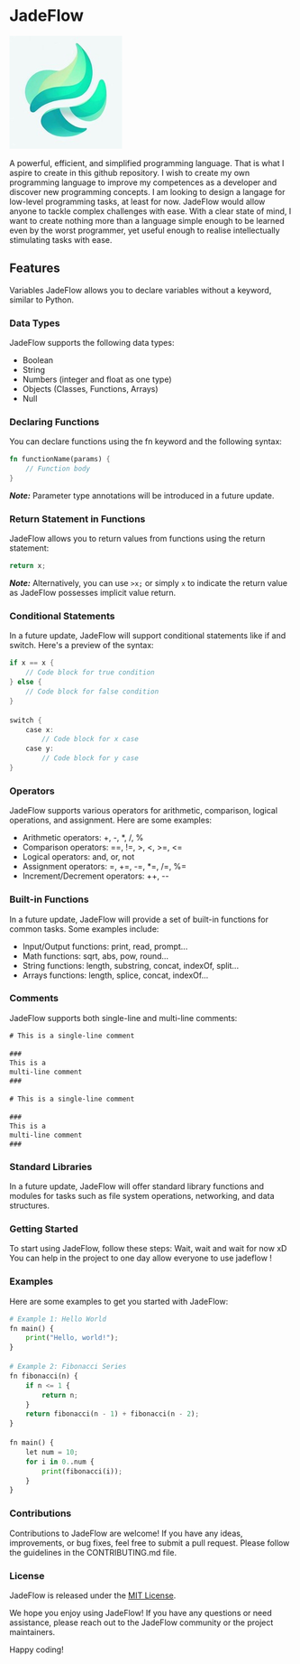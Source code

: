 # JadeFlow

![Logo!](./logo_ideas/logo1.200x200.png)

A powerful, efficient, and simplified programming language. That is what I aspire to create in this github repository. I wish to create my own programming language to improve my competences as a developer and discover new programming concepts. I am looking to design a langage for low-level programming tasks, at least for now. JadeFlow would allow anyone to tackle complex challenges with ease. With a clear state of mind, I want to create nothing more than a language simple enough to be learned even by the worst programmer, yet useful enough to realise intellectually stimulating tasks with ease.

## Features

Variables
JadeFlow allows you to declare variables without a keyword, similar to Python.

### Data Types

JadeFlow supports the following data types:

- Boolean
- String
- Numbers (integer and float as one type)
- Objects (Classes, Functions, Arrays)
- Null

### Declaring Functions

You can declare functions using the fn keyword and the following syntax:

```rust
fn functionName(params) {
    // Function body
}
```

**_Note:_** Parameter type annotations will be introduced in a future update.

### Return Statement in Functions

JadeFlow allows you to return values from functions using the return statement:

```rust
return x;
```

**_Note:_** Alternatively, you can use `>x;` or simply `x` to indicate the return value as JadeFlow possesses implicit value return.

### Conditional Statements

In a future update, JadeFlow will support conditional statements like if and switch. Here's a preview of the syntax:

```rust
if x == x {
    // Code block for true condition
} else {
    // Code block for false condition
}

switch {
    case x:
        // Code block for x case
    case y:
        // Code block for y case
}
```

### Operators

JadeFlow supports various operators for arithmetic, comparison, logical operations, and assignment. Here are some examples:

- Arithmetic operators: +, -, \*, /, %
- Comparison operators: ==, !=, >, <, >=, <=
- Logical operators: and, or, not
- Assignment operators: =, +=, -=, \*=, /=, %=
- Increment/Decrement operators: ++, --

### Built-in Functions

In a future update, JadeFlow will provide a set of built-in functions for common tasks. Some examples include:

- Input/Output functions: print, read, prompt...
- Math functions: sqrt, abs, pow, round...
- String functions: length, substring, concat, indexOf, split...
- Arrays functions: length, splice, concat, indexOf...

### Comments

JadeFlow supports both single-line and multi-line comments:

```
# This is a single-line comment

###
This is a
multi-line comment
###

# This is a single-line comment

###
This is a
multi-line comment
###
```

### Standard Libraries

In a future update, JadeFlow will offer standard library functions and modules for tasks such as file system operations, networking, and data structures.

### Getting Started

To start using JadeFlow, follow these steps:
Wait, wait and wait for now xD
You can help in the project to one day allow everyone to use jadeflow !

### Examples

Here are some examples to get you started with JadeFlow:

```python
# Example 1: Hello World
fn main() {
    print("Hello, world!");
}

# Example 2: Fibonacci Series
fn fibonacci(n) {
    if n <= 1 {
        return n;
    }
    return fibonacci(n - 1) + fibonacci(n - 2);
}

fn main() {
    let num = 10;
    for i in 0..num {
        print(fibonacci(i));
    }
}
```

### Contributions

Contributions to JadeFlow are welcome! If you have any ideas, improvements, or bug fixes, feel free to submit a pull request. Please follow the guidelines in the CONTRIBUTING.md file.

### License

JadeFlow is released under the [MIT License](./LICENSE).

We hope you enjoy using JadeFlow! If you have any questions or need assistance, please reach out to the JadeFlow community or the project maintainers.

Happy coding!
